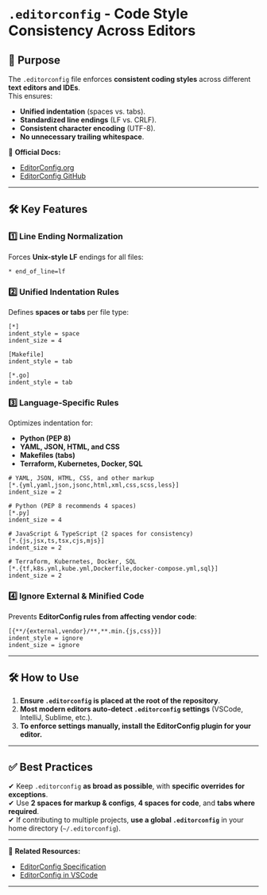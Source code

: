 # `.editorconfig` - Code Style Consistency Across Editors

## **📌 Purpose**
The `.editorconfig` file enforces **consistent coding styles** across different **text editors and IDEs**.  
This ensures:
- **Unified indentation** (spaces vs. tabs).
- **Standardized line endings** (LF vs. CRLF).
- **Consistent character encoding** (UTF-8).
- **No unnecessary trailing whitespace**.

📖 **Official Docs:**  
- [EditorConfig.org](https://editorconfig.org/)  
- [EditorConfig GitHub](https://github.com/editorconfig/editorconfig)  

---

## **🛠 Key Features**
### **1️⃣ Line Ending Normalization**
Forces **Unix-style LF** endings for all files:  
```
* end_of_line=lf
```  

### **2️⃣ Unified Indentation Rules**
Defines **spaces or tabs** per file type:  
```
[*]
indent_style = space
indent_size = 4

[Makefile]
indent_style = tab

[*.go]
indent_style = tab
```  

### **3️⃣ Language-Specific Rules**
Optimizes indentation for:
- **Python (PEP 8)**
- **YAML, JSON, HTML, and CSS**
- **Makefiles (tabs)**
- **Terraform, Kubernetes, Docker, SQL**

```
# YAML, JSON, HTML, CSS, and other markup
[*.{yml,yaml,json,jsonc,html,xml,css,scss,less}]
indent_size = 2

# Python (PEP 8 recommends 4 spaces)
[*.py]
indent_size = 4

# JavaScript & TypeScript (2 spaces for consistency)
[*.{js,jsx,ts,tsx,cjs,mjs}]
indent_size = 2

# Terraform, Kubernetes, Docker, SQL
[*.{tf,k8s.yml,kube.yml,Dockerfile,docker-compose.yml,sql}]
indent_size = 2
```  

### **4️⃣ Ignore External & Minified Code**
Prevents **EditorConfig rules from affecting vendor code**:  
```
[{**/{external,vendor}/**,**.min.{js,css}}]
indent_style = ignore
indent_size = ignore
```  

---

## **🛠 How to Use**
1. **Ensure `.editorconfig` is placed at the root of the repository**.  
2. **Most modern editors auto-detect `.editorconfig` settings** (VSCode, IntelliJ, Sublime, etc.).  
3. **To enforce settings manually, install the EditorConfig plugin for your editor.**  

---

## **✅ Best Practices**
✔ Keep `.editorconfig` **as broad as possible**, with **specific overrides for exceptions**.  
✔ Use **2 spaces for markup & configs**, **4 spaces for code**, and **tabs where required**.  
✔ If contributing to multiple projects, **use a global `.editorconfig`** in your home directory (`~/.editorconfig`).  

---

🔗 **Related Resources:**  
- [EditorConfig Specification](https://editorconfig-specification.readthedocs.io/)  
- [EditorConfig in VSCode](https://marketplace.visualstudio.com/items?itemName=EditorConfig.EditorConfig)  

---
